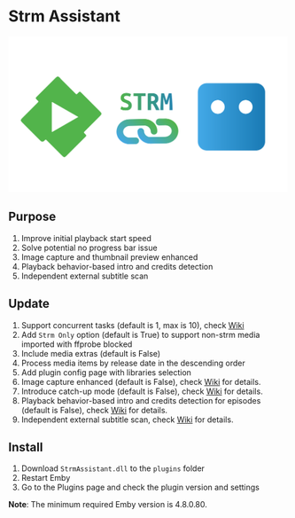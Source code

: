 # Strm Assistant

![logo](StrmAssistant/Properties/thumb.png "logo")

## Purpose

1. Improve initial playback start speed
2. Solve potential no progress bar issue
3. Image capture and thumbnail preview enhanced
4. Playback behavior-based intro and credits detection
5. Independent external subtitle scan

## Update

1. Support concurrent tasks (default is 1, max is 10), check [Wiki](https://github.com/sjtuross/StrmAssistant/wiki/媒体信息提取-(MediaInfo-Extract))
2. Add `Strm Only` option (default is True) to support non-strm media imported with ffprobe blocked
3. Include media extras (default is False)
4. Process media items by release date in the descending order
5. Add plugin config page with libraries selection
6. Image capture enhanced (default is False), check [Wiki](https://github.com/sjtuross/StrmAssistant/wiki/视频截图预览增强) for details.
7. Introduce catch-up mode (default is False), check [Wiki](https://github.com/sjtuross/StrmAssistant/wiki/追更模式-(Catch‐up-Mode)) for details.
8. Playback behavior-based intro and credits detection for episodes (default is False), check [Wiki](https://github.com/sjtuross/StrmAssistant/wiki/片头探测-(Intro-Detection)) for details.
9. Independent external subtitle scan, check [Wiki](https://github.com/sjtuross/StrmAssistant/wiki/独立的外挂字幕扫描-(External-Subtitle-Scan)) for details.

## Install

1. Download `StrmAssistant.dll` to the `plugins` folder
2. Restart Emby
3. Go to the Plugins page and check the plugin version and settings

**Note**: The minimum required Emby version is 4.8.0.80.
